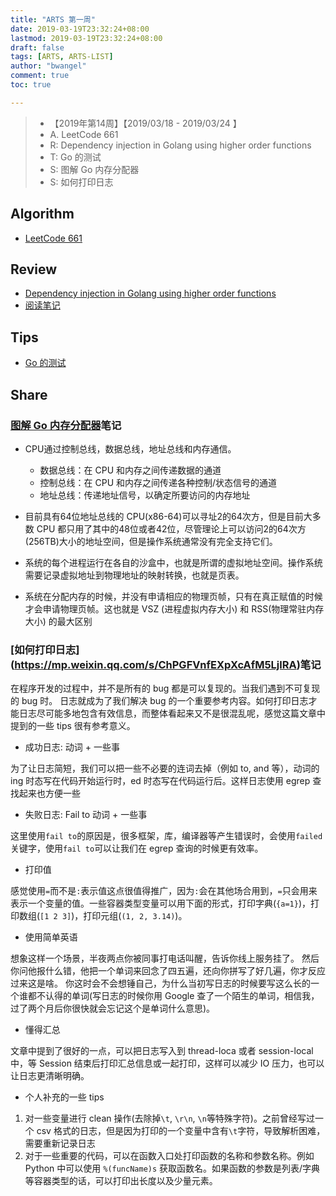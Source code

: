 ```yaml
---
title: "ARTS 第一周"
date: 2019-03-19T23:32:24+08:00
lastmod: 2019-03-19T23:32:24+08:00
draft: false
tags: [ARTS, ARTS-LIST]
author: "bwangel"
comment: true
toc: true

---
```


> + 【2019年第14周】【2019/03/18 - 2019/03/24 】
> + A. LeetCode 661
> + R: Dependency injection in Golang using higher order functions
> + T: Go 的测试
> + S: 图解 Go 内存分配器
> + S: 如何打印日志

<!--more-->

## Algorithm

+ [LeetCode 661](https://www.bwangel.me/2019/03/24/leetcode-661%E9%A2%98/)


## Review

+ [Dependency injection in Golang using higher order functions](https://stein.wtf/posts/2019-03-12/inject/)
+ [阅读笔记](https://bwangel.me/2019/03/24/dependency-injection-in-golang-using-higher-order-functions%E5%AD%A6%E4%B9%A0%E7%AC%94%E8%AE%B0/)

## Tips

+ [Go 的测试](https://www.bwangel.me/2019/03/24/go-%E7%9A%84%E6%B5%8B%E8%AF%95/)

## Share

### [图解 Go 内存分配器](https://www.weibo.com/ttarticle/p/show?id=2309404347690665261491#_0)笔记

+ CPU通过控制总线，数据总线，地址总线和内存通信。
  + 数据总线：在 CPU 和内存之间传递数据的通道
  + 控制总线：在 CPU 和内存之间传递各种控制/状态信号的通道
  + 地址总线：传递地址信号，以确定所要访问的内存地址

+ 目前具有64位地址总线的 CPU(x86-64)可以寻址2的64次方，但是目前大多数 CPU 都只用了其中的48位或者42位，尽管理论上可以访问2的64次方(256TB)大小的地址空间，但是操作系统通常没有完全支持它们。
+ 系统的每个进程运行在各自的沙盒中，也就是所谓的虚拟地址空间。操作系统需要记录虚拟地址到物理地址的映射转换，也就是页表。
+ 系统在分配内存的时候，并没有申请相应的物理页帧，只有在真正赋值的时候才会申请物理页帧。这也就是 VSZ (进程虚拟内存大小) 和 RSS(物理常驻内存大小) 的最大区别

### [如何打印日志] (https://mp.weixin.qq.com/s/ChPGFVnfEXpXcAfM5LjlRA)笔记

在程序开发的过程中，并不是所有的 bug 都是可以复现的。当我们遇到不可复现的 bug 时。
日志就成为了我们解决 bug 的一个重要参考内容。如何打印日志才能日志尽可能多地包含有效信息，而整体看起来又不是很混乱呢，感觉这篇文章中提到的一些 tips 很有参考意义。

+ 成功日志: 动词 + 一些事

为了让日志简短，我们可以把一些不必要的连词去掉（例如 to, and 等），动词的 ing 时态写在代码开始运行时，ed 时态写在代码运行后。这样日志使用 egrep 查找起来也方便一些

+ 失败日志: Fail to 动词 + 一些事

这里使用`fail to`的原因是，很多框架，库，编译器等产生错误时，会使用`failed`关键字，使用`fail to`可以让我们在 egrep 查询的时候更有效率。

+ 打印值

感觉使用`=`而不是`:`表示值这点很值得推广，因为`:`会在其他场合用到，`=`只会用来表示一个变量的值。一些容器类型变量可以用下面的形式，打印字典(`{a=1}`)，打印数组(`[1 2 3]`)，打印元组(`(1, 2, 3.14)`)。

+ 使用简单英语

想象这样一个场景，半夜两点你被同事打电话叫醒，告诉你线上服务挂了。
然后你问他报什么错，他把一个单词来回念了四五遍，还向你拼写了好几遍，你才反应过来这是啥。
你这时会不会想锤自己，为什么当初写日志的时候要写这么长的一个谁都不认得的单词(写日志的时候你用 Google 查了一个陌生的单词，相信我，过了两个月后你很快就会忘记这个是单词什么意思)。

+ 懂得汇总

文章中提到了很好的一点，可以把日志写入到 thread-loca 或者 session-local 中，等 Session 结束后打印汇总信息或一起打印，这样可以减少 IO 压力，也可以让日志更清晰明确。

+ 个人补充的一些 tips

1. 对一些变量进行 clean 操作(去除掉`\t`, `\r\n`, `\n`等特殊字符)。之前曾经写过一个 csv 格式的日志，但是因为打印的一个变量中含有`\t`字符，导致解析困难，需要重新记录日志
2. 对于一些重要的代码，可以在函数入口处打印函数的名称和参数名称。例如 Python 中可以使用 `%(funcName)s` 获取函数名。如果函数的参数是列表/字典等容器类型的话，可以打印出长度以及少量元素。
